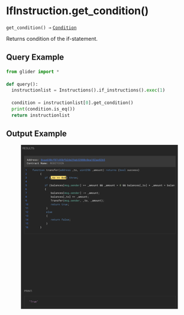 # IfInstruction.get\_condition()

`get_condition() →` [`Condition`](condition/)

Returns condition of the if-statement.

## Query Example

```python
from glider import *

def query():
  instructionlist = Instructions().if_instructions().exec(1)
  
  condition = instructionlist[0].get_condition()
  print(condition.is_eq())
  return instructionlist
```

## Output Example

<figure><img src="../../../.gitbook/assets/image (215).png" alt=""><figcaption></figcaption></figure>

